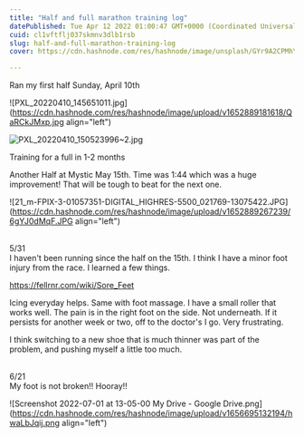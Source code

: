```yaml
---
title: "Half and full marathon training log"
datePublished: Tue Apr 12 2022 01:00:47 GMT+0000 (Coordinated Universal Time)
cuid: cl1vftflj037skmnv3dlb1rsb
slug: half-and-full-marathon-training-log
cover: https://cdn.hashnode.com/res/hashnode/image/unsplash/GYr9A2CPMhY/upload/v1649725718175/41LcPyuAh.jpeg

---
```


Ran my first half Sunday, April 10th


![PXL_20220410_145651011.jpg](https://cdn.hashnode.com/res/hashnode/image/upload/v1652889181618/QaRCkJMxp.jpg align="left")

![PXL_20220410_150523996~2.jpg](https://cdn.hashnode.com/res/hashnode/image/upload/v1649725428482/J4Ga8fuHR.jpg)

Training for a full in 1-2 months

Another Half at Mystic May 15th.  Time was 1:44 which was a huge improvement!  That will be tough to beat for the next one. 


![21_m-FPIX-3-01057351-DIGITAL_HIGHRES-5500_021769-13075422.JPG](https://cdn.hashnode.com/res/hashnode/image/upload/v1652889267239/6gYJ0dMqF.JPG align="left")

<br>5/31</br>
I haven't been running since the half on the 15th.  I think I have a minor foot injury from the race.  I learned a few things.

https://fellrnr.com/wiki/Sore_Feet

Icing everyday helps. Same with foot massage.  I have a small roller that works well.  The pain is in the right foot on the side.  Not underneath.  If it persists for another week or two, off to the doctor's I go.  Very frustrating.

I think switching to a new shoe that is much thinner was part of the problem, and pushing myself a little too much.

<br>6/21</br>
My foot is not broken!! Hooray!!

![Screenshot 2022-07-01 at 13-05-00 My Drive - Google Drive.png](https://cdn.hashnode.com/res/hashnode/image/upload/v1656695132194/hwaLbJqij.png align="left")
